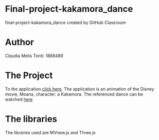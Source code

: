 # Final-project-kakamora_dance

final-project-kakamora_dance created by GitHub Classroom

# Author

Claudia Melis Tonti: 1888489

# The Project

To the application [click here](https://Allyjuke96.github.com/SapienzaInteractiveGraphicsCourse/final-project-kakamora_dance/blob/gh-pages/Final/kakamora.html).
The application is an animation of the Disney movie, Moana, character: a Kakamora. The referenced dance can be watched [here](https://www.youtube.com/watch?v=Nz5sa1zGFTo)

# The libraries
The libraries used are MVnew.js and Three.js

